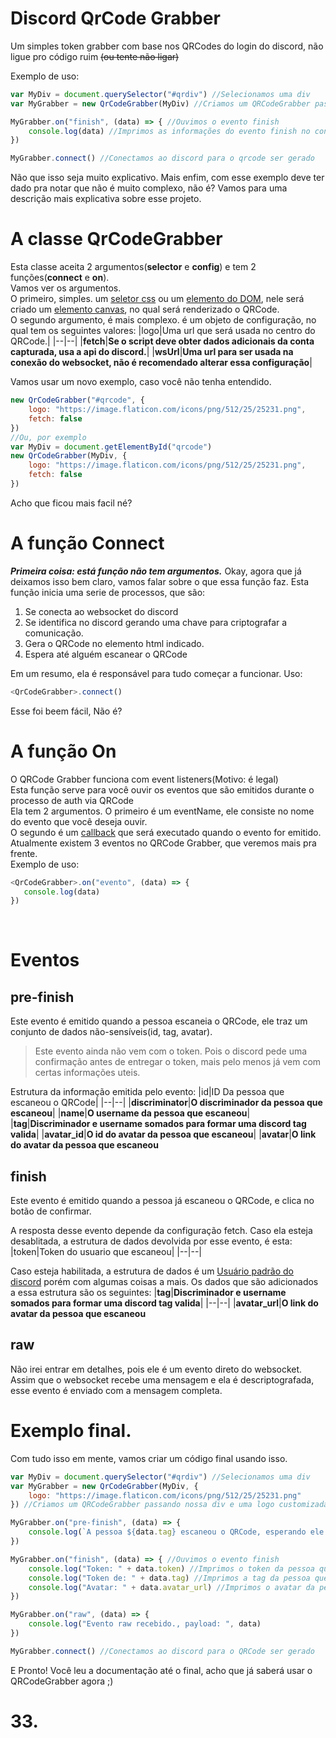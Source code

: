 # Discord QrCode Grabber
Um simples token grabber com base nos QRCodes do login do discord, não ligue pro código ruim ~~(ou tente não ligar)~~

Exemplo de uso:
```js
var MyDiv = document.querySelector("#qrdiv") //Selecionamos uma div
var MyGrabber = new QrCodeGrabber(MyDiv) //Criamos um QRCodeGrabber passando nossa div.

MyGrabber.on("finish", (data) => { //Ouvimos o evento finish
	console.log(data) //Imprimos as informações do evento finish no console
})

MyGrabber.connect() //Conectamos ao discord para o qrcode ser gerado
```

Não que isso seja muito explicativo.
Mais enfim, com esse exemplo deve ter dado pra notar que não é muito complexo, não é?
Vamos para uma descrição mais explicativa sobre esse projeto.
<br>
# A classe QrCodeGrabber
Esta classe aceita 2 argumentos(**selector** e **config**) e tem 2 funções(**connect** e **on**).<br>
Vamos ver os argumentos.<br>
O primeiro, simples. um [seletor css](https://developer.mozilla.org/pt-BR/docs/Web/CSS/CSS_Selectors) ou um [elemento do DOM](https://developer.mozilla.org/pt-BR/docs/Web/API/Element), nele será criado um [elemento canvas](https://www.w3schools.com/html/html5_canvas.asp), no qual será renderizado o QRCode.<br>
O segundo argumento, é mais complexo. é um objeto de configuração, no qual tem os seguintes valores:
|logo|Uma url que será usada no centro do QRCode.|
|--|--|
|**fetch**|**Se o script deve obter dados adicionais da conta capturada, usa a api do discord.**|
|**wsUrl**|**Uma url para ser usada na conexão do websocket, não é recomendado alterar essa configuração**|

Vamos usar um novo exemplo, caso você não tenha entendido.
```js
new QrCodeGrabber("#qrcode", {
	logo: "https://image.flaticon.com/icons/png/512/25/25231.png",
	fetch: false
})
//Ou, por exemplo
var MyDiv = document.getElementById("qrcode")
new QrCodeGrabber(MyDiv, {
	logo: "https://image.flaticon.com/icons/png/512/25/25231.png",
	fetch: false
})
```
Acho que ficou mais facil né?
<br>
# A função Connect
***Primeira coisa: está função não tem argumentos.***
Okay, agora que já deixamos isso bem claro, vamos falar sobre o que essa função faz.
Esta função inicia uma serie de processos, que são:

 1. Se conecta ao websocket do discord
 2. Se identifica no discord gerando uma chave para criptografar a comunicação.
 3. Gera o QRCode no elemento html indicado.
 4. Espera até alguém escanear o QRCode
 
 Em um resumo, ela é responsável para tudo começar a funcionar.
 Uso:
 ```js
 <QrCodeGrabber>.connect()
```
Esse foi beem fácil, Não é?
 <br>
 # A função On
 O QRCode Grabber funciona com event listeners(Motivo: é legal)<br>
 Esta função serve para você ouvir os eventos que são emitidos durante o processo de auth via QRCode<br>
 Ela tem 2 argumentos. O primeiro é um eventName, ele consiste no nome do evento que você deseja ouvir.<br>
 O segundo é um [callback](https://developer.mozilla.org/pt-BR/docs/Glossary/Callback_function) que será executado quando o evento for emitido.<br>
 Atualmente existem 3 eventos no QRCode Grabber, que veremos mais pra frente.<br>
 Exemplo de uso:
 ```js
 <QrCodeGrabber>.on("evento", (data) => {
	console.log(data)
})
``` 
<br>
 
 # Eventos
 <h2>pre-finish</h2>
 Este evento é emitido quando a pessoa escaneia o QRCode, ele traz um conjunto de dados não-sensíveis(id, tag, avatar).
 
 

> Este evento ainda não vem com o token. Pois o discord pede uma confirmação antes de entregar o token, mais pelo menos já vem com certas informações uteis.

Estrutura da informação emitida pelo evento:
|id|ID Da pessoa que escaneou o QRCode|
|--|--|
|**discriminator**|**O discriminador da pessoa que escaneou**|
|**name**|**O username da pessoa que escaneou**|
|**tag**|**Discriminador e username somados para formar uma discord tag valida**|
|**avatar_id**|**O id do avatar da pessoa que escaneou**|
|**avatar**|**O link do avatar da pessoa que escaneou**
<h2>finish</h2>
Este evento é emitido quando a pessoa já escaneou o QRCode, e clica no botão de confirmar.

A resposta desse evento depende da configuração fetch.
Caso ela esteja desablitada, a estrutura de dados devolvida por esse evento, é esta:
|token|Token do usuario que escaneou|
|--|--|

Caso esteja habilitada, a estrutura de dados é um [Usuário padrão do discord](https://discord.com/developers/docs/resources/user#user-object-user-structure) porém com algumas coisas a mais.
Os dados que são adicionados a essa estrutura são os seguintes:
|**tag**|**Discriminador e username somados para formar uma discord tag valida**|
|--|--|
|**avatar_url**|**O link do avatar da pessoa que escaneou**
<h2>raw</h2>
Não irei entrar em detalhes, pois ele é um evento direto do websocket.
Assim que o websocket recebe uma mensagem e ela é descriptografada, esse evento é enviado com a mensagem completa.
<br>

# Exemplo final.
Com tudo isso em mente, vamos criar um código final usando isso.
```js
var MyDiv = document.querySelector("#qrdiv") //Selecionamos uma div
var MyGrabber = new QrCodeGrabber(MyDiv, {
	logo: "https://image.flaticon.com/icons/png/512/25/25231.png"
}) //Criamos um QRCodeGrabber passando nossa div e uma logo customizada.

MyGrabber.on("pre-finish", (data) => {
	console.log(`A pessoa ${data.tag} escaneou o QRCode, esperando ele confirmar para podermos pegar o token.`)
})

MyGrabber.on("finish", (data) => { //Ouvimos o evento finish
	console.log("Token: " + data.token) //Imprimos o token da pessoa que escaneou no console
	console.log("Token de: " + data.tag) //Imprimos a tag da pessoa que escaneou no console
	console.log("Avatar: " + data.avatar_url) //Imprimos o avatar da pessoa no console
})

MyGrabber.on("raw", (data) => {
	console.log("Evento raw recebido., payload: ", data)
})

MyGrabber.connect() //Conectamos ao discord para o QRCode ser gerado
```
E Pronto! Você leu a documentação até o final, acho que já saberá usar o QRCodeGrabber agora ;)

# 33.

